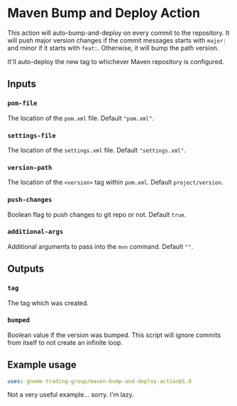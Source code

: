 # Maven Bump and Deploy Action

This action will auto-bump-and-deploy on every commit to the repository. It will push major version changes if the commit messages starts with `major:` and minor if it starts with `feat:`. Otherwise, it will bump the path version.

It'll auto-deploy the new tag to whichever Maven repository is configured.

## Inputs

### `pom-file`

The location of the `pom.xml` file. Default `"pom.xml"`.

### `settings-file`

The location of the `settings.xml` file. Default `"settings.xml"`.

### `version-path`

The location of the `<version>` tag within `pom.xml`. Default `project/version`.

### `push-changes`

Boolean flag to push changes to git repo or not. Default `true`.

### `additional-args`

Additional arguments to pass into the `mvn` command. Default `""`.

## Outputs

### `tag`

The tag which was created.

### `bumped`

Boolean value if the version was bumped. This script will ignore commits from itself to not create an infinite loop.

## Example usage

```yaml
uses: gnome-trading-group/maven-bump-and-deploy-action@1.0
```

Not a very useful example... sorry. I'm lazy.
